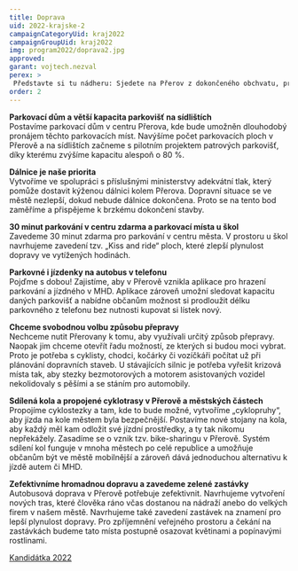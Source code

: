 ```yaml
---
title: Doprava
uid: 2022-krajske-2
campaignCategoryUid: kraj2022
campaignGroupUid: kraj2022
img: program2022/doprava2.jpg
approved:
garant: vojtech.nezval
perex: >
 Představte si tu nádheru: Sjedete na Přerov z dokončeného obchvatu, projedete centrum průpichem a díky novému parkovacímu domu a větší kapacitě parkovišť zaparkujete bez jakýchkoliv problémům a bez zácpy. To není pohádka, ale naše vize.
order: 2
---
```


**Parkovací dům a větší kapacita parkovišť na sídlištích** <br>
Postavíme parkovací dům v centru Přerova, kde bude umožněn dlouhodobý pronájem těchto parkovacích míst. Navýšíme počet parkovacích ploch v Přerově a na sídlištích začneme s pilotním projektem patrových parkovišť, díky kterému zvýšíme kapacitu alespoň o 80 %. 
 
**Dálnice je naše priorita** <br>
Vytvoříme ve spolupráci s příslušnými ministerstvy adekvátní tlak, který pomůže dostavit kýženou dálnici kolem Přerova. Dopravní situace se ve městě nezlepší, dokud nebude dálnice dokončena. Proto se na tento bod zaměříme a přispějeme k brzkému dokončení stavby.
 
**30 minut parkování v centru zdarma a parkovací místa u škol** <br>
Zavedeme 30 minut zdarma pro parkování v centru města. V prostoru u škol navrhujeme zavedení tzv. „Kiss and ride“ ploch, které zlepší plynulost dopravy ve vytížených hodinách.
 
**Parkovné i jízdenky na autobus v telefonu** <br>
Pojďme s dobou! Zajistíme, aby v Přerově vznikla aplikace pro hrazení parkování a jízdného v MHD. Aplikace zároveň umožní sledovat kapacitu daných parkovišť a nabídne občanům možnost si prodloužit délku parkovného z telefonu bez nutnosti kupovat si lístek nový.
 
**Chceme svobodnou volbu způsobu přepravy** <br>
Nechceme nutit Přerovany k tomu, aby využívali určitý způsob přepravy. Naopak jim chceme otevřít řadu možností, ze kterých si budou moci vybrat. Proto je potřeba s cyklisty, chodci, kočárky či vozíčkáři počítat už při plánování dopravních staveb. U stávajících silnic je potřeba vyřešit krizová místa tak, aby stezky bezmotorových a motorem asistovaných vozidel nekolidovaly s pěšími a se stáním pro automobily. 
 
**Sdílená kola a propojené cyklotrasy v Přerově a městských částech** <br>
Propojíme cyklostezky a tam, kde to bude možné, vytvoříme „cyklopruhy“, aby jízda na kole městem byla bezpečnější. Postavíme nové stojany na kola, aby každý měl kam odložit své jízdní prostředky, a ty tak nikomu nepřekážely. Zasadíme se o vznik tzv. bike-sharingu v Přerově. Systém sdílení kol funguje v mnoha městech po celé republice a umožňuje občanům být ve městě mobilnější a zároveň dává jednoduchou alternativu k jízdě autem či MHD.
 
**Zefektivníme hromadnou dopravu a zavedeme zelené zastávky** <br>
Autobusová doprava v Přerově potřebuje zefektivnit. Navrhujeme vytvoření nových tras, které člověka ráno včas dostanou na nádraží anebo do velkých firem v našem městě. Navrhujeme také zavedení zastávek na znamení pro lepší plynulost dopravy. Pro zpříjemnění veřejného prostoru a čekání                         na zastávkách budeme tato místa postupně osazovat květinami a popínavými rostlinami.

[Kandidátka 2022](/volby-2022/)

